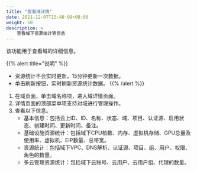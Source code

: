 ```yaml
---
title: "查看域详情"
date: 2021-12-07T15:48:09+08:00
weight: 50
description: >
    查看域下资源统计等信息
---
```


该功能用于查看域的详细信息。

{{% alert title="说明" %}}
- 资源统计不会实时更新，15分钟更新一次数据。
- 单击刷新按钮，实时刷新资源统计数据。
{{% /alert %}}

1. 在域页面，单击域名称项，进入域详情页面。
2. 详情页面的顶部菜单项支持对域进行管理操作。
3. 查看以下信息。
    - 基本信息：包括云上ID、ID、名称、状态、域、项目、认证源、启用状态、创建时间、更新时间、备注。
    - 基础设施资源统计：包括域下CPU核数、内存、虚拟机存储、GPU总量及使用率、虚拟机、EIP数量、总带宽。
    - 资源统计：包括域下VPC、DNS解析、认证源、项目、组、用户、权限、角色的数量。
    - 多云管理资源统计：包括域下云账号、云用户、云用户组、代理的数量。